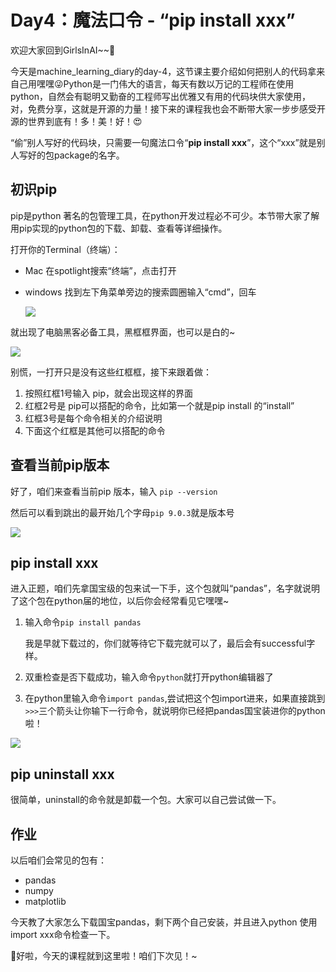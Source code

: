 # Day4：魔法口令 - “pip install xxx”

欢迎大家回到GirlsInAI~~👏

今天是machine_learning_diary的day-4，这节课主要介绍如何把别人的代码拿来自己用嘿嘿😜Python是一门伟大的语言，每天有数以万记的工程师在使用python，自然会有聪明又勤奋的工程师写出优雅又有用的代码块供大家使用，对，免费分享，这就是开源的力量！接下来的课程我也会不断带大家一步步感受开源的世界到底有！多！美！好！😍

“偷”别人写好的代码块，只需要一句魔法口令“**pip install xxx**”，这个“xxx”就是别人写好的包package的名字。



## **初识pip**

pip是python 著名的包管理工具，在python开发过程必不可少。本节带大家了解用pip实现的python包的下载、卸载、查看等详细操作。

打开你的Terminal（终端）：

- Mac 在spotlight搜索“终端”，点击打开

- windows 找到左下角菜单旁边的搜索圆圈输入“cmd”，回车

  ![](https://github.com/YZHANG1270/Girls-In-AI/blob/master/others/pics/ml_day4/001.jpg?raw=true)



就出现了电脑黑客必备工具，黑框框界面，也可以是白的~

![](https://github.com/YZHANG1270/Girls-In-AI/blob/master/others/pics/ml_day4/002.png?raw=true)

别慌，一打开只是没有这些红框框，接下来跟着做：

1. 按照红框1号输入 pip，就会出现这样的界面
2. 红框2号是 pip可以搭配的命令，比如第一个就是pip install 的“install”
3. 红框3号是每个命令相关的介绍说明
4. 下面这个红框是其他可以搭配的命令



## 查看当前pip版本

好了，咱们来查看当前pip 版本，输入 ```pip --version```

然后可以看到跳出的最开始几个字母```pip 9.0.3```就是版本号

![](https://github.com/YZHANG1270/Girls-In-AI/blob/master/others/pics/ml_day4/003.png?raw=true)



## pip install xxx

进入正题，咱们先拿国宝级的包来试一下手，这个包就叫“pandas”，名字就说明了这个包在python届的地位，以后你会经常看见它嘿嘿~

1. 输入命令```pip install pandas```

   我是早就下载过的，你们就等待它下载完就可以了，最后会有successful字样。

2. 双重检查是否下载成功，输入命令```python```就打开python编辑器了

3. 在python里输入命令```import pandas```,尝试把这个包import进来，如果直接跳到```>>>```三个箭头让你输下一行命令，就说明你已经把pandas国宝装进你的python啦！

![](https://github.com/YZHANG1270/Girls-In-AI/blob/master/others/pics/ml_day4/004.png?raw=true)



## pip uninstall xxx

很简单，uninstall的命令就是卸载一个包。大家可以自己尝试做一下。



## 作业

以后咱们会常见的包有：

- pandas
- numpy
- matplotlib

今天教了大家怎么下载国宝pandas，剩下两个自己安装，并且进入python 使用 import xxx命令检查一下。

👩好啦，今天的课程就到这里啦！咱们下次见！~